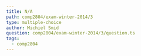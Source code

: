 ```yaml
---
title: N/A
path: comp2804/exam-winter-2014/3
type: multiple-choice
author: Michiel Smid
question: comp2804/exam-winter-2014/3/question.ts
tags:
  - comp2804
---
```

